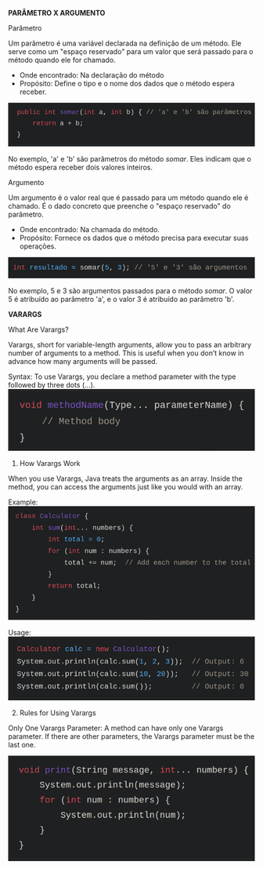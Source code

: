 __PARÂMETRO X ARGUMENTO__

Parâmetro

Um parâmetro é uma variável declarada na definição de um método. Ele serve como um "espaço reservado"
para um valor que será passado para o método quando ele for chamado.

- Onde encontrado: Na declaração do método
- Propósito: Define o tipo e o nome dos dados que o método espera receber.

![img.png](img.png)

No exemplo, 'a' e 'b' são parâmetros do método *somar*. Eles indicam que o método
espera receber dois valores inteiros.

Argumento

Um argumento é o valor real que é passado para um método quando ele é chamado. É o dado concreto que 
preenche o "espaço reservado" do parâmetro.

- Onde encontrado: Na chamada do método.
- Propósito: Fornece os dados que o método precisa para executar suas operações.

![img_2.png](img_2.png)

No exemplo, 5 e 3 são argumentos passados para o método *somar*. O valor 5 é atribuído
ao parâmetro 'a', e o valor 3 é atribuído ao parâmetro 'b'.


__VARARGS__

What Are Varargs?

Varargs, short for variable-length arguments, allow you to pass an arbitrary number of arguments 
to a method. This is useful when you don’t know in advance how many arguments will be passed.

Syntax:
To use Varargs, you declare a method parameter with the type followed by three dots (...).
![img_1.png](img_1.png)

1. How Varargs Work

When you use Varargs, Java treats the arguments as an array. Inside the method, you can access
the arguments just like you would with an array.

Example:
![img_3.png](img_3.png)

Usage:
![img_5.png](img_5.png)

2. Rules for Using Varargs

Only One Varargs Parameter:
A method can have only one Varargs parameter.
If there are other parameters, the Varargs parameter must be the last one.

![img_4.png](img_4.png)



